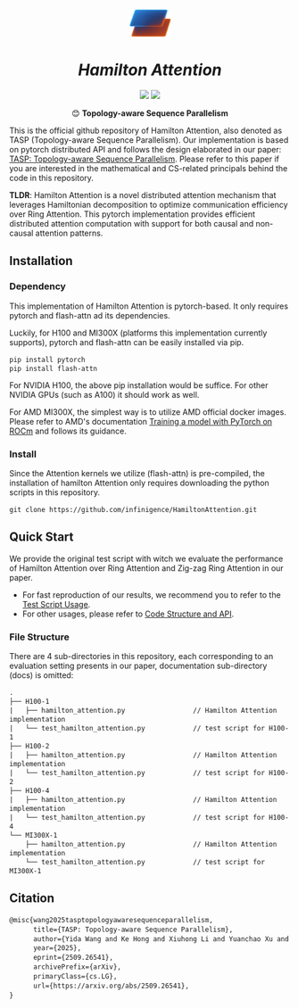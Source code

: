 <div align="center">

<img src="./docs/pics/LOGO.png" width="75" height="50">

# ***Hamilton Attention*** 

<a href="https://arxiv.org/abs/2509.26541">
    <img src="https://img.shields.io/badge/Hamilton Attention-Tech Report-red"></a>
<a href="https://www.zhihu.com/people/hong_pku">
    <img src="https://img.shields.io/badge/Hamilton Attention-ZHIHU-blue"></a>

😊 **Topology-aware Sequence Parallelism**
</div>

This is the official github repository of Hamilton Attention, also denoted as TASP (Topology-aware Sequence Parallelism).
Our implementation is based on pytorch distributed API and follows the design elaborated in our paper: [TASP: Topology-aware Sequence Parallelism](https://arxiv.org/abs/2509.26541). Please refer to this paper if you are interested in the mathematical and CS-related principals behind the code in this repository.

**TLDR**: Hamilton Attention is a novel distributed attention mechanism that leverages Hamiltonian decomposition to optimize communication efficiency over Ring Attention. This pytorch implementation provides efficient distributed attention computation with support for both causal and non-causal attention patterns.


## Installation

### Dependency

This implementation of Hamilton Attention is pytorch-based. It only requires pytorch and flash-attn ad its dependencies.

Luckily, for H100 and MI300X (platforms this implementation currently supports), pytorch and flash-attn can be easily installed via pip.

```shell
pip install pytorch
pip install flash-attn
```

For NVIDIA H100, the above pip installation would be suffice. For other NVIDIA GPUs (such as A100) it should work as well. 

For AMD MI300X, the simplest way is to utilize AMD official docker images. Please refer to AMD's documentation [Training a model with PyTorch on ROCm](https://rocm.docs.amd.com/en/latest/how-to/rocm-for-ai/training/benchmark-docker/pytorch-training.html?model=pyt_train_llama-4-scout-17b-16e) and follows its guidance. 

### Install

Since the Attention kernels we utilize (flash-attn) is pre-compiled, the installation of hamilton Attention only requires downloading the python scripts in this repository.

```shell
git clone https://github.com/infinigence/HamiltonAttention.git
```

## Quick Start

We provide the original test script with witch we evaluate the performance of Hamilton Attention over Ring Attention and Zig-zag Ring Attention in our paper.

- For fast reproduction of our results, we recommend you to refer to the [Test Script Usage](./docs/test%20script%20usage.md).
- For other usages, please refer to [Code Structure and API](./docs/code%20structure.md).

### File Structure
There are 4 sub-directories in this repository, each corresponding to an evaluation setting presents in our paper, documentation sub-directory (docs) is omitted:
```plaintext
.
├── H100-1
|   ├── hamilton_attention.py                 // Hamilton Attention implementation
|   └── test_hamilton_attention.py            // test script for H100-1
├── H100-2
|   ├── hamilton_attention.py                 // Hamilton Attention implementation
|   └── test_hamilton_attention.py            // test script for H100-2
├── H100-4
|   ├── hamilton_attention.py                 // Hamilton Attention implementation
|   └── test_hamilton_attention.py            // test script for H100-4
└── MI300X-1
    ├── hamilton_attention.py                 // Hamilton Attention implementation
    └── test_hamilton_attention.py            // test script for MI300X-1

```
## Citation 

```tex
@misc{wang2025tasptopologyawaresequenceparallelism,
      title={TASP: Topology-aware Sequence Parallelism}, 
      author={Yida Wang and Ke Hong and Xiuhong Li and Yuanchao Xu and Wenxun Wang and Guohao Dai and Yu Wang},
      year={2025},
      eprint={2509.26541},
      archivePrefix={arXiv},
      primaryClass={cs.LG},
      url={https://arxiv.org/abs/2509.26541}, 
}
```